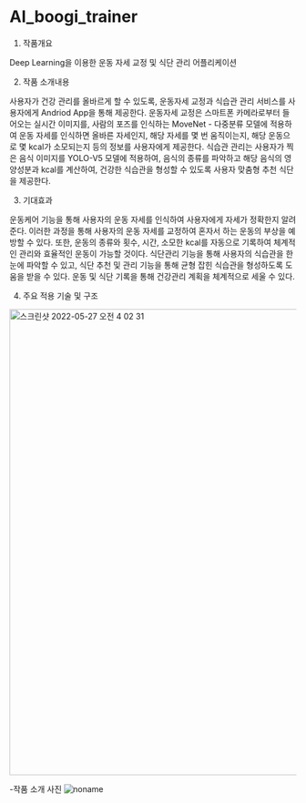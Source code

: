 # AI_boogi_trainer

1. 작품개요

 Deep Learning을 이용한 운동 자세 교정 및 식단 관리 어플리케이션

2. 작품 소개내용

 사용자가 건강 관리를 올바르게 할 수 있도록, 운동자세 교정과 식습관 관리 서비스를 사용자에게 Andriod App을 통해 제공한다. 운동자세 교정은 스마트폰 카메라로부터 들어오는 실시간 이미지를, 사람의 포즈를 인식하는 MoveNet - 다중분류 모델에 적용하여 운동 자세를 인식하면 올바른 자세인지, 해당 자세를 몇 번 움직이는지, 해당 운동으로 몇 kcal가 소모되는지 등의 정보를 사용자에게 제공한다. 식습관 관리는 사용자가 찍은 음식 이미지를 YOLO-V5 모델에 적용하여, 음식의 종류를 파악하고 해당 음식의 영양성분과 kcal를 계산하여, 건강한 식습관을 형성할 수 있도록 사용자 맞춤형 추천 식단을 제공한다.
 
3. 기대효과
 
 운동케어 기능을 통해 사용자의 운동 자세를 인식하여 사용자에게 자세가 정확한지 알려준다. 이러한 과정을 통해 사용자의 운동 자세를 교정하여 혼자서 하는 운동의 부상을 예방할 수 있다. 또한, 운동의 종류와 횟수, 시간, 소모한 kcal를 자동으로 기록하여 체계적인 관리와 효율적인 운동이 가능할 것이다. 식단관리 기능을 통해 사용자의 식습관을 한 눈에 파악할 수 있고, 식단 추천 및 관리 기능을 통해 균형 잡힌 식습관을 형성하도록 도움을 받을 수 있다. 운동 및 식단 기록을 통해 건강관리 계획을 체계적으로 세울 수 있다.  

4. 주요 적용 기술 및 구조
<img width="819" alt="스크린샷 2022-05-27 오전 4 02 31" src="https://user-images.githubusercontent.com/86751964/170558563-3bb7b121-e473-401d-a883-6c3d30fb289d.png">

-작품 소개 사진
![noname](https://user-images.githubusercontent.com/86751964/169522043-d6103084-a842-4f1e-ae92-9df85a3859e4.png)

